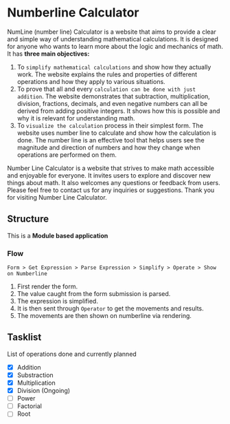 # Numberline Calculator

NumLine (number line) Calculator is a website that aims to provide a clear and simple way of understanding mathematical calculations. It is designed for anyone who wants to learn more about the logic and mechanics of math. It has **three main objectives:**

1. To `simplify mathematical calculations` and show how they actually work. The website explains the rules and properties of different operations and how they apply to various situations.
2. To prove that all and every `calculation can be done with just addition`. The website demonstrates that subtraction, multiplication, division, fractions, decimals, and even negative numbers can all be derived from adding positive integers. It shows how this is possible and why it is relevant for understanding math.
3. To `visualize the calculation` process in their simplest form. The website uses number line to calculate and show how the calculation is done. The number line is an effective tool that helps users see the magnitude and direction of numbers and how they change when operations are performed on them.

Number Line Calculator is a website that strives to make math accessible and enjoyable for everyone. It invites users to explore and discover new things about math. It also welcomes any questions or feedback from users. Please feel free to contact us for any inquiries or suggestions. Thank you for visiting Number Line Calculator.

## Structure

This is a **Module based application**

### Flow

`Form > Get Expression > Parse Expression > Simplify > Operate > Show on Numberline`

1. First render the form.
2. The value caught from the form submission is parsed.
3. The expression is simplified.
4. It is then sent through `Operator` to get the movements and results.
5. The movements are then shown on numberline via rendering.

## Tasklist

List of operations done and currently planned

- [x] Addition
- [x] Substraction
- [x] Multiplication
- [x] Division (Ongoing)
- [ ] Power
- [ ] Factorial
- [ ] Root
